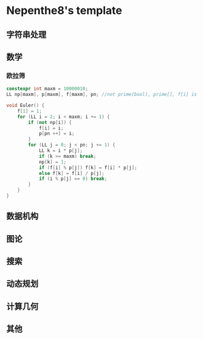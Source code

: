 # Nepenthe8's template

## 字符串处理

## 数学

### 欧拉筛

~~~c++
constexpr int maxm = 10000010;
LL np[maxm], p[maxm], f[maxm], pn; //not prime(bool), prime[], f[i] is the smallest positive number m such that n/m is a square.

void Euler() {
	f[1] = 1;
    for (LL i = 2; i < maxm; i += 1) {
        if (not np[i]) {
            f[i] = i;
            p[pn ++] = i;
        }
        for (LL j = 0; j < pn; j += 1) {
            LL k = i * p[j];
            if (k >= maxm) break;
            np[k] = 1;
            if (f[i] % p[j]) f[k] = f[i] * p[j];
            else f[k] = f[i] / p[j];
            if (i % p[j] == 0) break;
        }
    }
}
~~~



## 数据机构

## 图论

## 搜索

## 动态规划

## 计算几何

## 其他
